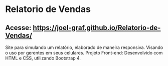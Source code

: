 # Relatorio de Vendas
## Acesse: https://joel-graf.github.io/Relatorio-de-Vendas/
Site para simulando um relatório, elaborado de maneira responsiva.
Visando o uso por gerentes em seus celulares.
Projeto Front-end: Desenvolvido com HTML e CSS, utilizando Bootstrap 4.
